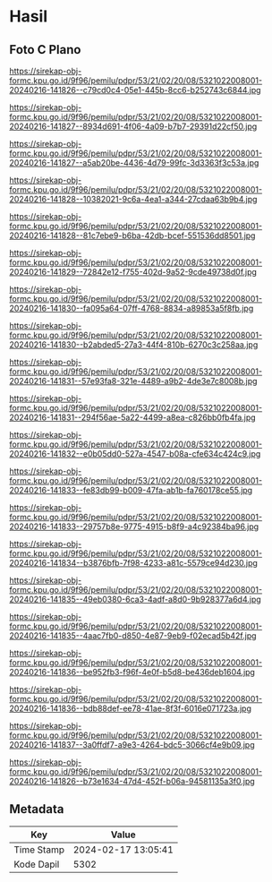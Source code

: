 # Hasil

## Foto C Plano

https://sirekap-obj-formc.kpu.go.id/9f96/pemilu/pdpr/53/21/02/20/08/5321022008001-20240216-141826--c79cd0c4-05e1-445b-8cc6-b252743c6844.jpg

https://sirekap-obj-formc.kpu.go.id/9f96/pemilu/pdpr/53/21/02/20/08/5321022008001-20240216-141827--8934d691-4f06-4a09-b7b7-29391d22cf50.jpg

https://sirekap-obj-formc.kpu.go.id/9f96/pemilu/pdpr/53/21/02/20/08/5321022008001-20240216-141827--a5ab20be-4436-4d79-99fc-3d3363f3c53a.jpg

https://sirekap-obj-formc.kpu.go.id/9f96/pemilu/pdpr/53/21/02/20/08/5321022008001-20240216-141828--10382021-9c6a-4ea1-a344-27cdaa63b9b4.jpg

https://sirekap-obj-formc.kpu.go.id/9f96/pemilu/pdpr/53/21/02/20/08/5321022008001-20240216-141828--81c7ebe9-b6ba-42db-bcef-551536dd8501.jpg

https://sirekap-obj-formc.kpu.go.id/9f96/pemilu/pdpr/53/21/02/20/08/5321022008001-20240216-141829--72842e12-f755-402d-9a52-9cde49738d0f.jpg

https://sirekap-obj-formc.kpu.go.id/9f96/pemilu/pdpr/53/21/02/20/08/5321022008001-20240216-141830--fa095a64-07ff-4768-8834-a89853a5f8fb.jpg

https://sirekap-obj-formc.kpu.go.id/9f96/pemilu/pdpr/53/21/02/20/08/5321022008001-20240216-141830--b2abded5-27a3-44f4-810b-6270c3c258aa.jpg

https://sirekap-obj-formc.kpu.go.id/9f96/pemilu/pdpr/53/21/02/20/08/5321022008001-20240216-141831--57e93fa8-321e-4489-a9b2-4de3e7c8008b.jpg

https://sirekap-obj-formc.kpu.go.id/9f96/pemilu/pdpr/53/21/02/20/08/5321022008001-20240216-141831--294f56ae-5a22-4499-a8ea-c826bb0fb4fa.jpg

https://sirekap-obj-formc.kpu.go.id/9f96/pemilu/pdpr/53/21/02/20/08/5321022008001-20240216-141832--e0b05dd0-527a-4547-b08a-cfe634c424c9.jpg

https://sirekap-obj-formc.kpu.go.id/9f96/pemilu/pdpr/53/21/02/20/08/5321022008001-20240216-141833--fe83db99-b009-47fa-ab1b-fa760178ce55.jpg

https://sirekap-obj-formc.kpu.go.id/9f96/pemilu/pdpr/53/21/02/20/08/5321022008001-20240216-141833--29757b8e-9775-4915-b8f9-a4c92384ba96.jpg

https://sirekap-obj-formc.kpu.go.id/9f96/pemilu/pdpr/53/21/02/20/08/5321022008001-20240216-141834--b3876bfb-7f98-4233-a81c-5579ce94d230.jpg

https://sirekap-obj-formc.kpu.go.id/9f96/pemilu/pdpr/53/21/02/20/08/5321022008001-20240216-141835--49eb0380-6ca3-4adf-a8d0-9b928377a6d4.jpg

https://sirekap-obj-formc.kpu.go.id/9f96/pemilu/pdpr/53/21/02/20/08/5321022008001-20240216-141835--4aac7fb0-d850-4e87-9eb9-f02ecad5b42f.jpg

https://sirekap-obj-formc.kpu.go.id/9f96/pemilu/pdpr/53/21/02/20/08/5321022008001-20240216-141836--be952fb3-f96f-4e0f-b5d8-be436deb1604.jpg

https://sirekap-obj-formc.kpu.go.id/9f96/pemilu/pdpr/53/21/02/20/08/5321022008001-20240216-141836--bdb88def-ee78-41ae-8f3f-6016e071723a.jpg

https://sirekap-obj-formc.kpu.go.id/9f96/pemilu/pdpr/53/21/02/20/08/5321022008001-20240216-141837--3a0ffdf7-a9e3-4264-bdc5-3066cf4e9b09.jpg

https://sirekap-obj-formc.kpu.go.id/9f96/pemilu/pdpr/53/21/02/20/08/5321022008001-20240216-141826--b73e1634-47d4-452f-b06a-94581135a3f0.jpg


## Metadata

| Key        | Value               |
| ---------- | ------------------- |
| Time Stamp | 2024-02-17 13:05:41 |
| Kode Dapil | 5302                |



